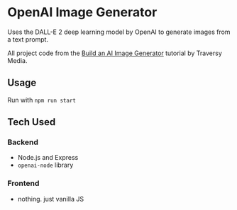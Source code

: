 # OpenAI Image Generator

Uses the DALL-E 2 deep learning model by OpenAI to generate images from a text prompt.

All project code from the [Build an AI Image Generator](https://www.youtube.com/watch?v=fU4o_BKaUZE&t=163s&ab_channel=TraversyMedia) tutorial by Traversy Media.

## Usage
Run with `npm run start`

## Tech Used

### Backend
- Node.js and Express
- `openai-node` library
### Frontend
- nothing. just vanilla JS
